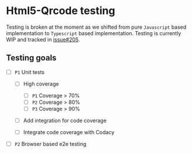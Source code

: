 # Html5-Qrcode testing

Testing is broken at the moment as we shifted from pure `Javascript` based
implementation to `Typescript` based implementation. Testing is currently WIP
and tracked in [issue#205](https://github.com/mebjas/html5-qrcode/issues/205).

## Testing goals
-   [ ] `P1` Unit tests
    -   [ ] High coverage
        -   [ ] `P1` Coverage > 70%
        -   [ ] `P2` Coverage > 80%
        -   [ ] `P3` Coverage > 90%

    -   [ ] Add integration for code coverage

    -   [ ] Integrate code coverage with Codacy

-   [ ] `P2` Browser based e2e testing
